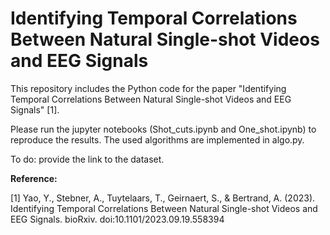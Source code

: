 # Identifying Temporal Correlations Between Natural Single-shot Videos and EEG Signals

This repository includes the Python code for the paper "Identifying Temporal Correlations Between Natural Single-shot Videos and EEG Signals" [1].

Please run the jupyter notebooks (Shot_cuts.ipynb and One_shot.ipynb) to reproduce the results. The used algorithms are implemented in algo.py. 

To do: provide the link to the dataset.


**Reference:**

[1] Yao, Y., Stebner, A., Tuytelaars, T., Geirnaert, S., & Bertrand, A. (2023). Identifying Temporal Correlations Between Natural Single-shot Videos and EEG Signals. bioRxiv. doi:10.1101/2023.09.19.558394


